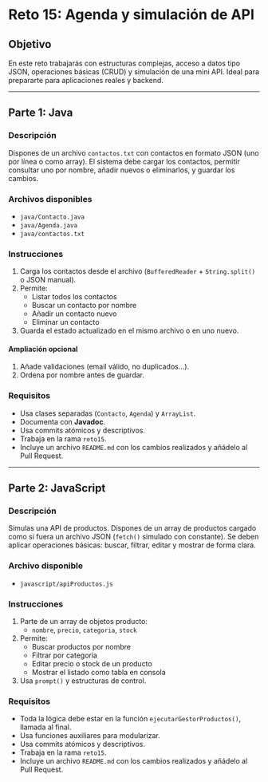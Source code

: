 # Reto 15: Agenda y simulación de API

## Objetivo

En este reto trabajarás con estructuras complejas, acceso a datos tipo JSON, operaciones básicas (CRUD) y simulación de una mini API. Ideal para prepararte para aplicaciones reales y backend.

---

## Parte 1: Java

### Descripción

Dispones de un archivo `contactos.txt` con contactos en formato JSON (uno por línea o como array). El sistema debe cargar los contactos, permitir consultar uno por nombre, añadir nuevos o eliminarlos, y guardar los cambios.

### Archivos disponibles

- `java/Contacto.java`
- `java/Agenda.java`
- `java/contactos.txt`

### Instrucciones

1. Carga los contactos desde el archivo (`BufferedReader` + `String.split()` o JSON manual).
2. Permite:
   - Listar todos los contactos
   - Buscar un contacto por nombre
   - Añadir un contacto nuevo
   - Eliminar un contacto
3. Guarda el estado actualizado en el mismo archivo o en uno nuevo.

#### Ampliación opcional

1. Añade validaciones (email válido, no duplicados...).
2. Ordena por nombre antes de guardar.

### Requisitos

- Usa clases separadas (`Contacto`, `Agenda`) y `ArrayList`.
- Documenta con **Javadoc**.
- Usa commits atómicos y descriptivos.
- Trabaja en la rama `reto15`.
- Incluye un archivo `README.md` con los cambios realizados y añádelo al Pull Request.

---

## Parte 2: JavaScript

### Descripción

Simulas una API de productos. Dispones de un array de productos cargado como si fuera un archivo JSON (`fetch()` simulado con constante). Se deben aplicar operaciones básicas: buscar, filtrar, editar y mostrar de forma clara.

### Archivo disponible

- `javascript/apiProductos.js`

### Instrucciones

1. Parte de un array de objetos producto:
   - `nombre`, `precio`, `categoria`, `stock`
2. Permite:
   - Buscar productos por nombre
   - Filtrar por categoría
   - Editar precio o stock de un producto
   - Mostrar el listado como tabla en consola
3. Usa `prompt()` y estructuras de control.

### Requisitos

- Toda la lógica debe estar en la función `ejecutarGestorProductos()`, llamada al final.
- Usa funciones auxiliares para modularizar.
- Usa commits atómicos y descriptivos.
- Trabaja en la rama `reto15`.
- Incluye un archivo `README.md` con los cambios realizados y añádelo al Pull Request.
